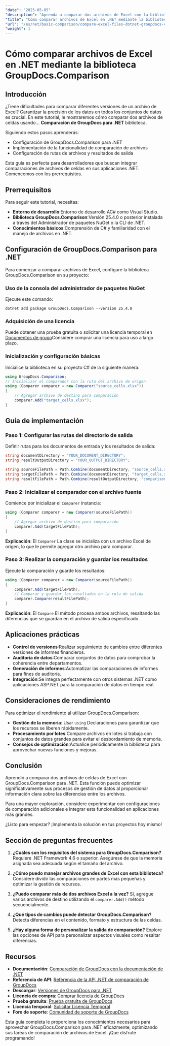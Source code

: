 ```yaml
---
"date": "2025-05-05"
"description": "Aprenda a comparar dos archivos de Excel con la biblioteca GroupDocs.Comparison para .NET. Esta guía abarca la configuración, la implementación y las aplicaciones prácticas."
"title": "Cómo comparar archivos de Excel en .NET mediante la biblioteca GroupDocs.Comparison"
"url": "/es/net/basic-comparison/compare-excel-files-dotnet-groupdocs-comparison/"
"weight": 1
---
```


# Cómo comparar archivos de Excel en .NET mediante la biblioteca GroupDocs.Comparison

## Introducción

¿Tiene dificultades para comparar diferentes versiones de un archivo de Excel? Garantizar la precisión de los datos en todos los conjuntos de datos es crucial. En este tutorial, le mostraremos cómo comparar dos archivos de celdas usando... **Comparación de GroupDocs para .NET** biblioteca.

Siguiendo estos pasos aprenderás:
- Configuración de GroupDocs.Comparison para .NET
- Implementación de la funcionalidad de comparación de archivos
- Configuración de rutas de archivos y resultados de salida

Esta guía es perfecta para desarrolladores que buscan integrar comparaciones de archivos de celdas en sus aplicaciones .NET. Comencemos con los prerrequisitos.

## Prerrequisitos

Para seguir este tutorial, necesitas:
- **Entorno de desarrollo**:Entorno de desarrollo AC# como Visual Studio.
- **Biblioteca GroupDocs.Comparison**:Versión 25.4.0 o posterior instalada a través del Administrador de paquetes NuGet o la CLI de .NET.
- **Conocimientos básicos**:Comprensión de C# y familiaridad con el manejo de archivos en .NET.

## Configuración de GroupDocs.Comparison para .NET

Para comenzar a comparar archivos de Excel, configure la biblioteca GroupDocs.Comparison en su proyecto:

### Uso de la consola del administrador de paquetes NuGet
Ejecute este comando:
```shell
dotnet add package GroupDocs.Comparison --version 25.4.0
```

### Adquisición de una licencia
Puede obtener una prueba gratuita o solicitar una licencia temporal en [Documentos de grupo](https://purchase.groupdocs.com/temporary-license/)Considere comprar una licencia para uso a largo plazo.

### Inicialización y configuración básicas
Inicialice la biblioteca en su proyecto C# de la siguiente manera:
```csharp
using GroupDocs.Comparison;
// Inicializar el comparador con la ruta del archivo de origen
using (Comparer comparer = new Comparer("source_cells.xlsx"))
{
    // Agregar archivo de destino para comparación
    comparer.Add("target_cells.xlsx");
}
```

## Guía de implementación

### Paso 1: Configurar las rutas del directorio de salida
Definir rutas para los documentos de entrada y los resultados de salida:
```csharp
string documentDirectory = "YOUR_DOCUMENT_DIRECTORY";
string resultOutputDirectory = "YOUR_OUTPUT_DIRECTORY";

string sourceFilePath = Path.Combine(documentDirectory, "source_cells.xlsx");
string targetFilePath = Path.Combine(documentDirectory, "target_cells.xlsx");
string resultFilePath = Path.Combine(resultOutputDirectory, "comparison_result.xlsx");
```

### Paso 2: Inicializar el comparador con el archivo fuente
Comience por inicializar el `Comparer` instancia:
```csharp
using (Comparer comparer = new Comparer(sourceFilePath))
{
    // Agregar archivo de destino para comparación
    comparer.Add(targetFilePath);
}
```
**Explicación**: El `Comparer` La clase se inicializa con un archivo Excel de origen, lo que le permite agregar otro archivo para comparar.

### Paso 3: Realizar la comparación y guardar los resultados
Ejecute la comparación y guarde los resultados:
```csharp
using (Comparer comparer = new Comparer(sourceFilePath))
{
    comparer.Add(targetFilePath);
    // Comparar y guardar los resultados en la ruta de salida
    comparer.Compare(resultFilePath);
}
```
**Explicación**: El `Compare` El método procesa ambos archivos, resaltando las diferencias que se guardan en el archivo de salida especificado.

## Aplicaciones prácticas

- **Control de versiones**:Realizar seguimiento de cambios entre diferentes versiones de informes financieros.
- **Auditoría de datos**:Comparar conjuntos de datos para comprobar la coherencia entre departamentos.
- **Generación de informes**:Automatizar las comparaciones de informes para fines de auditoría.
- **Integración**:Se integra perfectamente con otros sistemas .NET como aplicaciones ASP.NET para la comparación de datos en tiempo real.

## Consideraciones de rendimiento

Para optimizar el rendimiento al utilizar GroupDocs.Comparison:

- **Gestión de la memoria**: Usar `using` Declaraciones para garantizar que los recursos se liberen rápidamente.
- **Procesamiento por lotes**:Compare archivos en lotes si trabaja con conjuntos de datos grandes para evitar el desbordamiento de memoria.
- **Consejos de optimización**:Actualice periódicamente la biblioteca para aprovechar nuevas funciones y mejoras.

## Conclusión

Aprendió a comparar dos archivos de celdas de Excel con GroupDocs.Comparison para .NET. Esta función puede optimizar significativamente sus procesos de gestión de datos al proporcionar información clara sobre las diferencias entre los archivos.

Para una mayor exploración, considere experimentar con configuraciones de comparación adicionales e integrar esta funcionalidad en aplicaciones más grandes.

¿Listo para empezar? ¡Implementa la solución en tus proyectos hoy mismo!

## Sección de preguntas frecuentes

1. **¿Cuáles son los requisitos del sistema para GroupDocs.Comparison?** 
   Requiere .NET Framework 4.6 o superior. Asegúrese de que la memoria asignada sea adecuada según el tamaño del archivo.

2. **¿Cómo puedo manejar archivos grandes de Excel con esta biblioteca?**
   Considere dividir las comparaciones en partes más pequeñas y optimizar la gestión de recursos.

3. **¿Puedo comparar más de dos archivos Excel a la vez?**
   Sí, agregue varios archivos de destino utilizando el `comparer.Add()` método secuencialmente.

4. **¿Qué tipos de cambios puede detectar GroupDocs.Comparison?**
   Detecta diferencias en el contenido, formato y estructura de las celdas.

5. **¿Hay alguna forma de personalizar la salida de comparación?**
   Explore las opciones de API para personalizar aspectos visuales como resaltar diferencias.

## Recursos

- **Documentación**: [Comparación de GroupDocs con la documentación de .NET](https://docs.groupdocs.com/comparison/net/)
- **Referencia de API**: [Referencia de la API .NET de comparación de GroupDocs](https://reference.groupdocs.com/comparison/net/)
- **Descargar**: [Versiones de GroupDocs para .NET](https://releases.groupdocs.com/comparison/net/)
- **Licencia de compra**: [Comprar licencia de GroupDocs](https://purchase.groupdocs.com/buy)
- **Prueba gratuita**: [Prueba gratuita de GroupDocs](https://releases.groupdocs.com/comparison/net/)
- **Licencia temporal**: [Solicitar Licencia Temporal](https://purchase.groupdocs.com/temporary-license/)
- **Foro de soporte**: [Comunidad de soporte de GroupDocs](https://forum.groupdocs.com/c/comparison/)

Esta guía completa le proporciona los conocimientos necesarios para aprovechar GroupDocs.Comparison para .NET eficazmente, optimizando sus tareas de comparación de archivos de Excel. ¡Que disfrute programando!